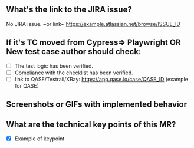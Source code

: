 ## What's the link to the JIRA issue?
No JIRA issue.
~or link~
https://example.atlassian.net/browse/ISSUE_ID

## If it's TC moved from Cypress=> Playwright OR New test case author should check:
- [ ] The test logic has been verified.
- [ ] Compliance with the checklist has been verified.
- [ ] link to QASE/Testrail/XRay: https://app.qase.io/case/QASE_ID (example for QASE)

## Screenshots or GIFs with implemented behavior


## What are the technical key points of this MR?
- [x] Example of keypoint
